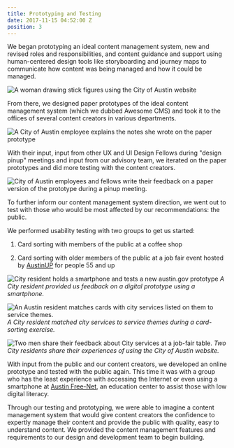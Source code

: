 ```yaml
---
title: Prototyping and Testing
date: 2017-11-15 04:52:00 Z
position: 3
---
```


We began prototyping an ideal content management system, new and revised roles and responsibilities, and content guidance and support using  human-centered design tools like storyboarding and journey maps to communicate how content was being managed and how it could be managed. 

![A woman drawing stick figures using the City of Austin website](/uploads/laura-drawing-stick-figures-min.jpg) 

From there, we designed paper prototypes of the ideal content management system (which we dubbed Awesome CMS) and took it to the offices of several content creators in various departments. 

![A City of Austin employee explains the notes she wrote on the paper prototype](/uploads/paper-prototypes-admin-ui.jpg)

With their input, input from other UX and UI Design Fellows during "design pinup" meetings and input from our advisory team, we iterated on the paper prototypes and did more testing with the content creators. 

![City of Austin employees and fellows write their feedback on a paper version of the prototype during a pinup meeting.](/uploads/design-review-translation-min.jpg)

To further inform our content management system direction, we went out to test with those who would be most affected by our recommendations: the public. 

We performed usability testing with two groups to get us started:

1. Card sorting with members of the public at a coffee shop

2. Card sorting with older members of the public at a job fair event hosted by [AustinUP](http://austinup.org/) for people 55 and up

![City resident holds a smartphone and tests a new austin.gov prototype](/uploads/outdoor-mobile-testing.jpg)
*A City resident provided us feedback on a digital prototype using a smartphone.*  

![An Austin resident matches cards with city services listed on them to service themes.](/uploads/outdoor-card-sorting-min.jpg)
*A City resident matched city services to service themes during a card-sorting exercise.*

![Two men share their feedback about City services at a job-fair table.](/uploads/job-fair-feedback-min.jpg) 
*Two City residents share their experiences of using the City of Austin website.*

With input from the public and our content creators, we developed an online prototype and tested with the public again. This time it was with a group who has the least experience with accessing the Internet or even using a smartphone at [Austin Free-Net](http://austinfree.net/), an education center to assist those with low digital literacy.

Through our testing and prototyping, we were able to imagine a content management system that would give content creators the confidence to expertly manage their content and provide the public with quality, easy to understand content. We provided the content management features and requirements to our design and development team to begin building.